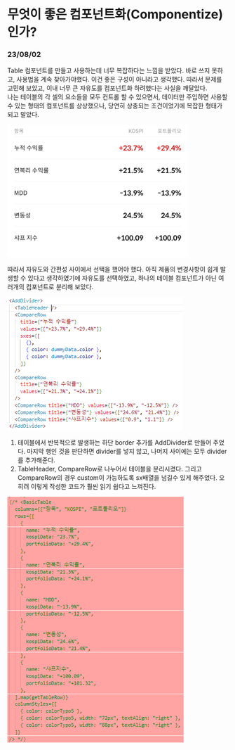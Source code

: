 # 무엇이 좋은 컴포넌트화(Componentize)인가?
### 23/08/02
Table 컴포넌트를 만들고 사용하는데 너무 복잡하다는 느낌을 받았다. 바로 쓰지 못하고, 사용법을 계속 찾아가야했다. 이건 좋은 구성이 아니라고 생각했다. 따라서 문제를 고민해 보았고, 이내 너무 큰 자유도를 컴포넌트화 하려했다는 사실을 깨달았다.  
나는 테이블의 각 셀의 요소들을 모두 컨트롤 할 수 있으면서, 데이터만 주입하면 사용할 수 있는 형태의 컴포넌트를 상상했으나, 당연히 상충되는 조건이었기에 복잡한 형태가 되고 말았다.

![table](./componentize/table.png)

따라서 자유도와 간편성 사이에서 선택을 했어야 했다. 아직 제품의 변경사항이 쉽게 발생할 수 있다고 생각하였기에 자유도를 선택하였고, 하나의 테이블 컴포넌트가 아닌 여러개의 컴포넌트로 분리해 보았다.

![add-divider](./componentize/add-divider.png)

1. 테이블에서 반복적으로 발생하는 하단 border 추가를 AddDivider로 만들어 주었다. 마지막 행인 것을 판단하면 divider를 넣지 않고, 나머지 사이에는 모두 divider를 추가해준다.
2. TableHeader, CompareRow로 나누어서 테이블을 분리시켰다. 그리고 CompareRow의 경우 custom이 가능하도록 sx배열을 넘길수 있게 해주었다. 오히려 이렇게 작성한 코드가 훨씬 읽기 쉽다고 느껴진다.

![before](./componentize/before.png)